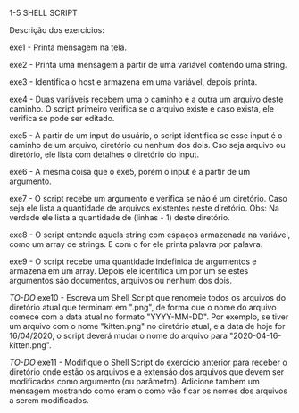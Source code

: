 1-5 SHELL SCRIPT

Descrição dos exercícios:

exe1 - Printa mensagem na tela.

exe2 - Printa uma mensagem a partir de uma variável contendo uma string.

exe3 - Identifica o host e armazena em uma variável, depois printa.

exe4 - Duas variáveis recebem uma o caminho e a outra um arquivo deste caminho. O script primeiro verifica se o arquivo existe e caso exista, ele verifica se pode ser editado.

exe5 - A partir de um input do usuário, o script identifica se esse input é o caminho de um arquivo, diretório ou nenhum dos dois. Cso seja arquivo ou diretório, ele lista com detalhes o diretório do input.

exe6 - A mesma coisa que o exe5, porém o input é a partir de um argumento.

exe7 - O script recebe um argumento e verifica se não é um diretório. Caso seja ele lista a quantidade de arquivos existentes neste diretório.
Obs: Na verdade ele lista a quantidade de (linhas - 1) deste diretório.

exe8 - O script entende aquela string com espaços armazenada na variável, como um array de strings. E com o for ele printa palavra por palavra.

exe9 - O script recebe uma quantidade indefinida de argumentos e armazena em um array. Depois ele identifica um por um se estes argumentos são documentos, arquivos ou nenhum dos dois.

<em>TO-DO</em> exe10 - Escreva um Shell Script que renomeie todos os arquivos do diretório atual que terminam em ".png", de forma que o nome do arquivo comece com a data atual no formato "YYYY-MM-DD". Por exemplo, se tiver um arquivo com o nome "kitten.png" no diretório atual, e a data de hoje for 16/04/2020, o script deverá mudar o nome do arquivo para "2020-04-16-kitten.png".

<em>TO-DO</em> exe11 - Modifique o Shell Script do exercício anterior para receber o diretório onde estão os arquivos e a extensão dos arquivos que devem ser modificados como argumento (ou parâmetro). Adicione também um mensagem mostrando como eram o como vão ficar os nomes dos arquivos a serem modificados.